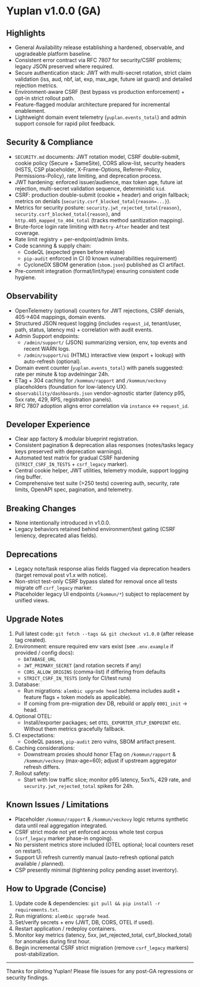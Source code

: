 # Yuplan v1.0.0 (GA)

## Highlights
- General Availability release establishing a hardened, observable, and upgradeable platform baseline.
- Consistent error contract via RFC 7807 for security/CSRF problems; legacy JSON preserved where required.
- Secure authentication stack: JWT with multi-secret rotation, strict claim validation (iss, aud, nbf, iat, exp, max_age, future iat guard) and detailed rejection metrics.
- Environment-aware CSRF (test bypass vs production enforcement) + opt-in strict rollout path.
- Feature-flagged modular architecture prepared for incremental enablement.
- Lightweight domain event telemetry (`yuplan.events_total`) and admin support console for rapid pilot feedback.

## Security & Compliance
- `SECURITY.md` documents: JWT rotation model, CSRF double-submit, cookie policy (Secure + SameSite), CORS allow-list, security headers (HSTS, CSP placeholder, X-Frame-Options, Referrer-Policy, Permissions-Policy), rate limiting, and deprecation process.
- JWT hardening: enforced issuer/audience, max token age, future iat rejection, multi-secret validation sequence, deterministic `kid`.
- CSRF: production double-submit (cookie + header) and origin fallback; metrics on denials (`security.csrf_blocked_total{reason=...}`).
- Metrics for security posture: `security.jwt_rejected_total{reason}`, `security.csrf_blocked_total{reason}`, and `http.405_mapped_to_404_total` (tracks method sanitization mapping).
- Brute-force login rate limiting with `Retry-After` header and test coverage.
- Rate limit registry + per-endpoint/admin limits.
- Code scanning & supply chain:
  - CodeQL (expected green before release)
  - `pip-audit` enforced in CI (0 known vulnerabilities requirement)
  - CycloneDX SBOM generation (`sbom.json`) published as CI artifact.
- Pre-commit integration (format/lint/type) ensuring consistent code hygiene.

## Observability
- OpenTelemetry (optional) counters for JWT rejections, CSRF denials, 405→404 mappings, domain events.
- Structured JSON request logging (includes `request_id`, tenant/user, path, status, latency ms) + correlation with audit events.
- Admin Support endpoints:
  - `/admin/support/` (JSON) summarizing version, env, top events and recent WARN logs.
  - `/admin/support/ui` (HTML) interactive view (export + lookup) with auto-refresh (optional).
- Domain event counter (`yuplan.events_total`) with panels suggested: rate per minute & top avdelningar 24h.
- ETag + 304 caching for `/kommun/rapport` and `/kommun/veckovy` placeholders (foundation for low-latency UX).
- `observability/dashboards.json` vendor-agnostic starter (latency p95, 5xx rate, 429, RPS, registration panels).
- RFC 7807 adoption aligns error correlation via `instance` ↔ `request_id`.

## Developer Experience
- Clear app factory & modular blueprint registration.
- Consistent pagination & deprecation alias responses (notes/tasks legacy keys preserved with deprecation warnings).
- Automated test matrix for gradual CSRF hardening (`STRICT_CSRF_IN_TESTS` + `csrf_legacy` marker).
- Central cookie helper, JWT utilities, telemetry module, support logging ring buffer.
- Comprehensive test suite (>250 tests) covering auth, security, rate limits, OpenAPI spec, pagination, and telemetry.

## Breaking Changes
- None intentionally introduced in v1.0.0.
- Legacy behaviors retained behind environment/test gating (CSRF leniency, deprecated alias fields).

## Deprecations
- Legacy note/task response alias fields flagged via deprecation headers (target removal post v1.x with notice).
- Non-strict test-only CSRF bypass slated for removal once all tests migrate off `csrf_legacy` marker.
- Placeholder legacy UI endpoints (`/kommun/*`) subject to replacement by unified views.

## Upgrade Notes
1. Pull latest code: `git fetch --tags && git checkout v1.0.0` (after release tag created).
2. Environment: ensure required env vars exist (see `.env.example` if provided / config docs):
   - `DATABASE_URL`
   - `JWT_PRIMARY_SECRET` (and rotation secrets if any)
   - `CORS_ALLOW_ORIGINS` (comma-list) if differing from defaults
   - `STRICT_CSRF_IN_TESTS` (only for CI/test runs)
3. Database:
   - Run migrations: `alembic upgrade head` (schema includes audit + feature flags + token models as applicable).
   - If coming from pre-migration dev DB, rebuild or apply `0001_init` → head.
4. Optional OTEL:
   - Install/exporter packages; set `OTEL_EXPORTER_OTLP_ENDPOINT` etc. Without them metrics gracefully fallback.
5. CI expectations:
   - CodeQL passes, `pip-audit` zero vulns, SBOM artifact present.
6. Caching considerations:
   - Downstream proxies should honor ETag on `/kommun/rapport` & `/kommun/veckovy` (max-age=60); adjust if upstream aggregator refresh differs.
7. Rollout safety:
   - Start with low traffic slice; monitor p95 latency, 5xx%, 429 rate, and `security.jwt_rejected_total` spikes for 24h.

## Known Issues / Limitations
- Placeholder `/kommun/rapport` & `/kommun/veckovy` logic returns synthetic data until real aggregation integrated.
- CSRF strict mode not yet enforced across whole test corpus (`csrf_legacy` marker phase-in ongoing).
- No persistent metrics store included (OTEL optional; local counters reset on restart).
- Support UI refresh currently manual (auto-refresh optional patch available / planned).
- CSP presently minimal (tightening policy pending asset inventory).

## How to Upgrade (Concise)
1. Update code & dependencies: `git pull && pip install -r requirements.txt`.
2. Run migrations: `alembic upgrade head`.
3. Set/verify secrets + env (JWT, DB, CORS, OTEL if used).
4. Restart application / redeploy containers.
5. Monitor key metrics (latency, 5xx, jwt_rejected_total, csrf_blocked_total) for anomalies during first hour.
6. Begin incremental CSRF strict migration (remove `csrf_legacy` markers) post-stabilization.

---
Thanks for piloting Yuplan! Please file issues for any post-GA regressions or security findings.
